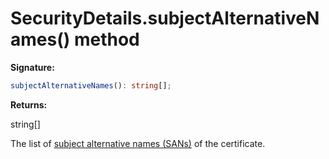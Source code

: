 # SecurityDetails.subjectAlternativeNames() method

**Signature:**

```typescript
subjectAlternativeNames(): string[];
```

**Returns:**

string\[\]

The list of [subject alternative names (SANs)](https://en.wikipedia.org/wiki/Subject_Alternative_Name) of the certificate.
